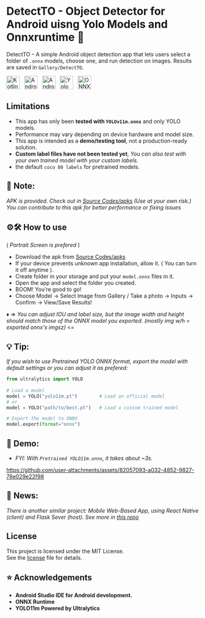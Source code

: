 # DetectTO - Object Detector for Android uisng Yolo Models and Onnxruntime 🔎


DetectTO – A simple Android object detection app that lets users select a folder of `.onnx` models, choose one, and run detection on images. Results are saved in `Gallery/DetectTO`.

<p>
  <img alt="Kotlin" src="https://img.shields.io/badge/Kotlin-blue?logo=kotlin&logoColor=white" height="35"/>
  &nbsp;
  <img alt="Android SDK Min Version" src="https://img.shields.io/badge/AndroidSDK%20Min-24-green?logo=android&logoColor=white" height="35"/>
  &nbsp;
  <img alt="Android Studio IDE" src="https://img.shields.io/badge/Android%20Studio-IDE-black?logo=androidstudio&logoColor=white" height="35"/>
  &nbsp;
  <img alt="Yolo 11m" src="https://img.shields.io/badge/Yolo%20Onnx-v11m-lightblue?logo=yolo&logoColor=white" height="35"/>
  &nbsp;
  <img alt="ONNXRUNTIME" src="https://img.shields.io/badge/ONNXRUNTIME-Android-005CED?logo=ONNX&logoColor=white" height="35"/>
</p>


## Limitations

- This app has only been **tested with `YOLOv11m.onnx`** and only YOLO models. 
- Performance may vary depending on device hardware and model size.  
- This app is intended as a **demo/testing tool**, not a production-ready solution.
- **Custom label files have not been tested yet**, *You can also test with your own trained model with your custom labels.*
- the default `coco 80 labels` for pretrained models.

## 📌 Note:
*APK is provided. Check out in [Source Codes/apks](https://github.com/John-Da/DetectTO/tree/main/source_codes/apks) (Use at your own risk.)*
*You can contribute to this apk for better performance or fixing issues*

## ⚙️🛠️ How to use

( *Portrait Screen is prefered* )

- Download the apk from [Source Codes/apks](https://github.com/John-Da/DetectTO/tree/main/source_codes/apks)
- If your device prevents unknown app installation, allow it. ( You can turn it off anytime ).
- Create folder in your storage and put your `model.onnx` files in it.
- Open the app and select the folder you created.  
- BOOM! You’re good to go!  
- Choose Model → Select Image from Gallery / Take a photo → Inputs → Confirm → View/Save Results!
  
♦️ => *You can adjust IOU and label size, but the image width and height should match those of the ONNX model you exported. (mostly img w/h = exported onnx's imgsz)* <=

## 💡 Tip:
*If you wish to use Pretrained YOLO ONNX format, export the model with default settings or you can adjust it as prefered:*


```python
from ultralytics import YOLO
 
# Load a model
model = YOLO("yolo11m.pt")        # Load an official model
# or
model = YOLO("path/to/best.pt")   # Load a custom trained model

# Export the model to ONNX
model.export(format="onnx")
```

## 📲 Demo:

- *FYI: With `Pretrained YOLO11m.onnx`, it takes about ~3s.*

https://github.com/user-attachments/assets/82057093-a032-4852-9827-78e029e22f98


## 📌 News:
*There is another similar project: Mobile Web-Based App, using React Native (client) and Flask Sever (host). See more in [this repo](https://github.com/John-Da/DetectTO-Mobile-WebBased-App)*

## License

This project is licensed under the MIT License.  
See the [license](https://github.com/John-Da/DetectTO/blob/main/LICENSE) file for details.

## ⭐️ Acknowledgements  

- **Android Studio IDE for Android development.**
- **ONNX Runtime**
- **YOLO11m Powered by Ultralytics**

